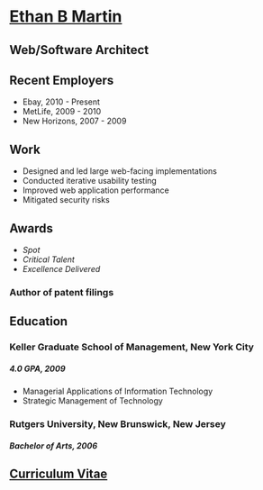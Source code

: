 # [Ethan B Martin](mailto:ethan@pilatch.com)
## Web/Software Architect

## Recent Employers

- Ebay, 2010 - Present
- MetLife, 2009 - 2010
- New Horizons, 2007 - 2009

## Work

- Designed and led large web-facing implementations
- Conducted iterative usability testing
- Improved web application performance
- Mitigated security risks

## Awards

- _Spot_
- _Critical Talent_
- _Excellence Delivered_

### Author of patent filings

## Education

### Keller Graduate School of Management, New York City

##### 4.0 GPA, 2009

- Managerial Applications of Information Technology
- Strategic Management of Technology

### Rutgers University, New Brunswick, New Jersey

##### Bachelor of Arts, 2006

## [Curriculum Vitae](https://github.com/Pilatch/my-resume/blob/master/Curriculum-Vitae.md)
